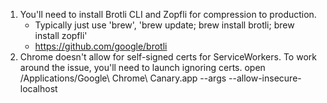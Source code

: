1. You'll need to install Brotli CLI and Zopfli for compression to production.
   - Typically just use 'brew', 'brew update; brew install brotli; brew install zopfli'
   - https://github.com/google/brotli
2. Chrome doesn't allow for self-signed certs for ServiceWorkers. 
   To work around the issue, you'll need to launch ignoring certs.
   open /Applications/Google\ Chrome\ Canary.app --args --allow-insecure-localhost